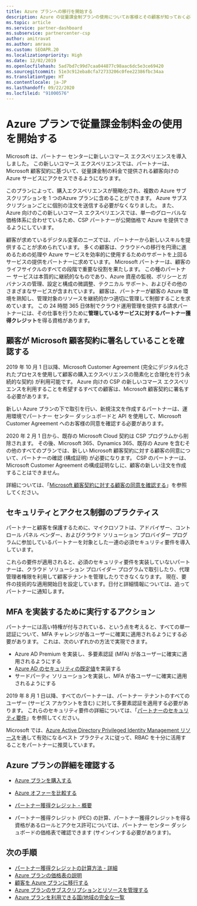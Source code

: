 ```yaml
---
title: Azure プランへの移行を開始する
description: Azure の従量課金制プランの使用についてお客様とその顧客が知っておく必要があること (最初の手順、セキュリティに関する注意事項、開始方法など) を説明します。
ms.topic: article
ms.service: partner-dashboard
ms.subservice: partnercenter-csp
author: amitravat
ms.author: amrava
ms.custom: SEOAPR.20
ms.localizationpriority: High
ms.date: 12/02/2019
ms.openlocfilehash: 5ad7bd7c99d7caa044877c98aac6dc5e3ce69420
ms.sourcegitcommit: 51e3c912eba8cfa72733206c0fee22386fbc34aa
ms.translationtype: HT
ms.contentlocale: ja-JP
ms.lasthandoff: 09/22/2020
ms.locfileid: "91000576"
---
```

# <a name="begin-using-pay-as-you-go-rates-with-the-azure-plan"></a>Azure プランで従量課金制料金の使用を開始する

Microsoft は、パートナー センターに新しいコマース エクスペリエンスを導入しました。  この新しいコマース エクスペリエンスでは、パートナーは、Microsoft 顧客契約に基づいて、従量課金制の料金で提供される顧客向けの Azure サービスにアクセスできるようになります。

このプランによって、購入エクスペリエンスが簡略化され、複数の Azure サブスクリプションを 1 つのAzure プランに含めることができます。 Azure サブスクリプションごとに個別の注文を送信する必要がなくなりました。 また、Azure 向けのこの新しいコマース エクスペリエンスでは、単一のグローバルな価格体系に合わせているため、CSP パートナーが公開価格で Azure を提供できるようにしています。

顧客が求めているデジタル変革のニーズでは、パートナーから新しいスキルを提供することが求められています。 多くの顧客は、クラウドへの移行を円滑に進めるための処理や Azure サービスを効率的に使用するためのサポートを上回るサービスの提供をパートナーに求めています。 Microsoft パートナーは、顧客のライフサイクルのすべての段階で重要な役割を果たします。 この種のパートナー サービスは本質的に継続的なものであり、Azure 資産の監視、ポリシーとガバナンスの管理、設定と構成の微調整、テクニカル サポート、およびその他のさまざまなサービスが含まれています。 顧客は、パートナーが顧客の Azure 環境を熟知し、管理対象のリソースを継続的かつ適切に管理して制御することを求めています。 この 24 時間 365 日体制でクラウド運用管理を提供する請求パートナーには、その仕事を行うために**管理しているサービスに対するパートナー獲得クレジット**を得る資格があります。

## <a name="make-sure-your-customers-have-signed-the-microsoft-customer-agreement"></a>顧客が Microsoft 顧客契約に署名していることを確認する

2019 年 10 月 1 日以降、Microsoft Customer Agreement (完全にデジタル化されたプロセスを使用して顧客の購入エクスペリエンスの簡素化と合理化を行う永続的な契約) が利用可能です。 Azure 向けの CSP の新しいコマース エクスペリエンスを利用することを希望するすべての顧客は、Microsoft 顧客契約に署名する必要があります。

新しい Azure プランの下で取引を行い、新規注文を作成するパートナーは、運用環境でパートナー センター ダッシュボードと API を使用して、Microsoft Customer Agreement へのお客様の同意を確認する必要があります。

2020 年 2 月 1 日から、既存の Microsoft Cloud 契約は CSP プログラムから削除されます。 その後、Microsoft 365、Dynamics 365、既存の Azure を含むその他のすべてのプランでは、新しい Microsoft 顧客契約に対する顧客の同意について、パートナーの確認 (構成証明) が必要になります。 CSP のパートナーは、Microsoft Customer Agreement の構成証明なしに、顧客の新しい注文を作成することはできません。

詳細については、「[Microsoft 顧客契約に対する顧客の同意を確認する](confirm-customer-agreement.md)」を参照してください。

## <a name="security-and-access-control-practices"></a>セキュリティとアクセス制御のプラクティス

パートナーと顧客を保護するために、マイクロソフトは、アドバイザー、コントロール パネル ベンダー、およびクラウド ソリューション プロバイダー プログラムに参加しているパートナーを対象とした一連の必須セキュリティ要件を導入しています。

これらの要件が適用されると、必須のセキュリティ要件を実装していないパートナーは、クラウド ソリューション プロバイダー プログラムで取引したり、代理管理者権限を利用して顧客テナントを管理したりできなくなります。 現在、要件の技術的な適用開始日を設定しています。日付と詳細情報については、追ってパートナーに通知します。

## <a name="actions-to-take-to-implement-mfa"></a>MFA を実装するために実行するアクション

パートナーには高い特権が付与されている、という点を考えると、すべての単一認証について、MFA チャレンジが各ユーザーに確実に適用されるようにする必要があります。 これは、次のいずれかの方法で実現できます。

- Azure AD Premium を実装し、多要素認証 (MFA) が各ユーザーに確実に適用されるようにする
- [Azure AD のセキュリティの既定値](/azure/active-directory/conditional-access/concept-conditional-access-security-defaults)を実装する
- サードパーティ ソリューションを実装し、MFA が各ユーザーに確実に適用されるようにする

2019 年 8 月 1 日以降、すべてのパートナーは、パートナー テナントのすべてのユーザー (サービス アカウントを含む) に対して多要素認証を適用する必要があります。 これらのセキュリティ要件の詳細については、「[パートナーのセキュリティ要件](partner-security-requirements.md)」を参照してください。

Microsoft では、[Azure Active Directory Privileged Identity Management リソース](/azure/active-directory/privileged-identity-management/pim-configure)を通して有効になるベスト プラクティスに従って、RBAC を十分に活用することをパートナーに推奨しています。

## <a name="read-more-about-the-azure-plan"></a>Azure プランの詳細を確認する

- [Azure プランを購入する](purchase-azure-plan.md)

- [Azure オファーを比較する](compare-azure-offers.md)

- [パートナー獲得クレジット - 概要](partner-earned-credit.md)

- パートナー獲得クレジット (PEC) の計算、パートナー獲得クレジットを得る資格があるロールとアクセス許可については、パートナー センター ダッシュボードの価格表で確認できます (サインインする必要があります)。

## <a name="next-steps"></a>次の手順 

- [パートナー獲得クレジットの計算方法 - 詳細](partner-earned-credit-explanation.md)
- [Azure プランの価格表の説明](azure-plan-price-list.md)
- [顧客を Azure プランに移行する](azure-plan-transition.md)
- [Azure プランのサブスクリプションとリソースを管理する](azure-plan-manage.md)
- [Azure プランを利用できる国/地域の完全な一覧](https://query.prod.cms.rt.microsoft.com/cms/api/am/binary/RE3QN0x)
